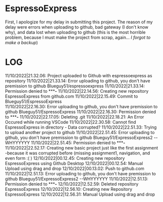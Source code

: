 # EspressoExpress
First, I apologize for my delay in submitting this project. The reason of my delay were errors when uploading to github, bad gateway (I don't know why), and data lost when uploading to github (this is the most horrible problem, because I must make the project from scrap, again... *I forgot to make a backup*)

# LOG
11/10/2022|21.32.06: Project uploaded to Github with espressoexpress as repository
11/10/2022|21.33.14: Error uploading to github, you don't have premission to github Blueguy51/espressoexpress
11/10/2022|21.33.14: Permission denied to *******-****
11/10/2022|22.14.56: Creating new repository EspressoExpress from github.com
11/10/2022|22.15.49: Commit to Blueguy51/EspressoExpress  
11/10/2022|22.16.30: Error uploading to github, you don't have premission to github Blueguy51/EspressoExpress
11/10/2022|22.16.30: Permission denied to *******-****
11/10/2022|22.17.05: Deleting .git
11/10/2022|22.18.21: An Error Occured while running VSCode 
11/10/2022|22.30.58: Cannot find EspressoExpress in directory - Data corrupted?
11/10/2022|22.51.33: Trying to upload another project to github 
11/10/2022|22.51.45: Error uploading to github, you don't have premission to github Blueguy51/ExpressoExpress2 --WHYYYYYY
11/10/2022|22.51.45: Permission denied to *******-****
11/10/2022|22.52.17: Creating new basic project just like the first assignment -because it was corrupted before (missing assignment1, navigation, and even form :( )
12/10/2022|00.12.45: Creating new repository EspressoExpress using Github Desktop
12/10/2022|00.12.54: Manual Upload using drag and drop
12/10/2022|00.13.02: Push to github.com
11/10/2022|12.51.13: Error uploading to github, you don't have premission to github Blueguy51/ExpressoExpress2 --WHYYYYYY
11/10/2022|12.51.13: Permission denied to *******-****
12/10/2022|12.52.59: Deleted repository EspressoExpress
12/10/2022|12.56.10: Creating new Repository EspressoExpress
12/10/2022|12.56.31: Manual Upload using drag and drop

